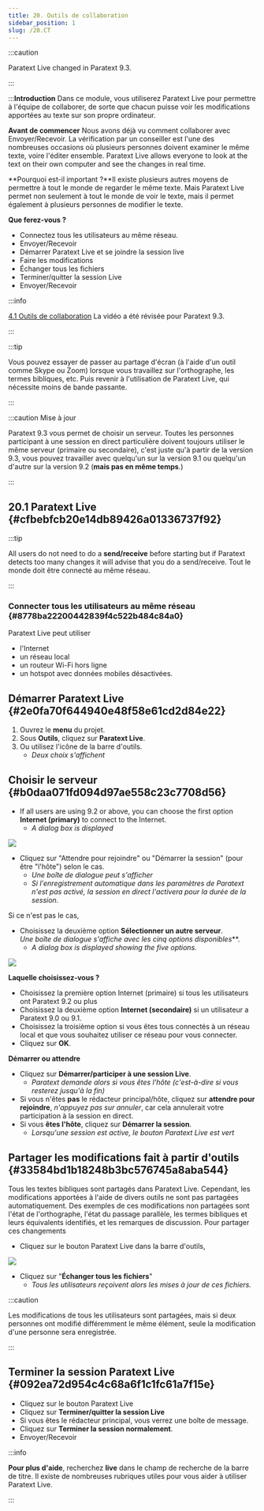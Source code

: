 ```yaml
---
title: 20. Outils de collaboration
sidebar_position: 1
slug: /20.CT
---
```




:::caution

Paratext Live changed in Paratext 9.3.

:::




:::**Introduction** Dans ce module, vous utiliserez Paratext Live pour permettre à l'équipe de collaborer, de sorte que chacun puisse voir les modifications apportées au texte sur son propre ordinateur.


**Avant de commencer**  Nous avons déjà vu comment collaborer avec Envoyer/Recevoir. La vérification par un conseiller est l'une des nombreuses occasions où plusieurs personnes doivent examiner le même texte, voire l'éditer ensemble. Paratext Live allows everyone to look at the text on their own computer and see the changes in real time.


**Pourquoi est-il important ?**Il existe plusieurs autres moyens de permettre à tout le monde de regarder le même texte. Mais Paratext Live permet non seulement à tout le monde de voir le texte, mais il permet également à plusieurs personnes de modifier le texte.


**Que ferez-vous ?**

- Connectez tous les utilisateurs au même réseau.
- Envoyer/Recevoir
- Démarrer Paratext Live et se joindre la session live
- Faire les modifications
- Échanger tous les fichiers
- Terminer/quitter la session Live
- Envoyer/Recevoir

:::info

 [4.1 Outils de collaboration](https://vimeo.com/641947293)  La vidéo a été révisée pour Paratext 9.3.

:::




:::tip

Vous pouvez essayer de passer au partage d'écran (à l'aide d'un outil comme Skype ou Zoom) lorsque vous travaillez sur l'orthographe, les termes bibliques, etc. Puis revenir à l'utilisation de Paratext Live, qui nécessite moins de bande passante.

:::




:::caution Mise à jour


Paratext 9.3 vous permet de choisir un serveur. Toutes les personnes participant à une session en direct particulière doivent toujours utiliser le même serveur (primaire ou secondaire), c'est juste qu'à partir de la version 9.3, vous pouvez travailler avec quelqu'un sur la version 9.1 ou quelqu'un d'autre sur la version 9.2 (**mais pas en même temps**.)


:::


## 20.1 Paratext Live {#cfbebfcb20e14db89426a01336737f92}


:::tip

All users do not need to do a **send/receive** before starting but if Paratext detects too many changes it will advise that you do a send/receive. Tout le monde doit être connecté au même réseau.

:::




### Connecter tous les utilisateurs au même réseau {#8778ba22200442839f4c522b484c84a0}


Paratext Live peut utiliser

- l'Internet
- un réseau local
- un routeur Wi-Fi hors ligne
- un hotspot avec données mobiles désactivées.

## Démarrer Paratext Live {#2e0fa70f644940e48f58e61cd2d84e22}

1. Ouvrez le **menu** du projet.
2. Sous **Outils**, cliquez sur **Paratext Live**.
3. Ou utilisez l'icône de la barre d'outils.
    - _Deux choix s'affichent_

## Choisir le serveur {#b0daa071fd094d97ae558c23c7708d56}


<div class='notion-row'>
<div class='notion-column' style={{width: 'calc((100% - (min(32px, 4vw) * 1)) * 0.5)'}}>

- If all users are using 9.2 or above, you can choose the first option **Internet (primary)** to connect to the Internet.
    - _A dialog box is displayed_

</div><div className='notion-spacer'></div>

<div class='notion-column' style={{width: 'calc((100% - (min(32px, 4vw) * 1)) * 0.5)'}}>


![](./918960374.png)


</div><div className='notion-spacer'></div>
</div>

- Cliquez sur "Attendre pour rejoindre" ou "Démarrer la session" (pour être "l'hôte") selon le cas.
    - _Une boîte de dialogue peut s'afficher_
    - _Si l'enregistrement automatique dans les paramètres de Paratext n'est pas activé, la session en direct l'activera pour la durée de la session._

Si ce n'est pas le cas,


<div class='notion-row'>
<div class='notion-column' style={{width: 'calc((100% - (min(32px, 4vw) * 1)) * 0.5)'}}>

- Choisissez la deuxième option **Sélectionner un autre serveur**.<br x-id="2" />
<em x-id="3">Une boîte de dialogue s'affiche avec les cinq options disponibles</em>**.
    - _A dialog box is displayed showing the five options._

</div><div className='notion-spacer'></div>

<div class='notion-column' style={{width: 'calc((100% - (min(32px, 4vw) * 1)) * 0.5)'}}>


![](./564161900.png)


</div><div className='notion-spacer'></div>
</div>

**Laquelle choisissez-vous ?**

- Choisissez la première option Internet (primaire) si tous les utilisateurs ont Paratext 9.2 ou plus
- Choisissez la deuxième option **Internet (secondaire)** si un utilisateur a Paratext 9.0 ou 9.1.
- Choisissez la troisième option si vous êtes tous connectés à un réseau local et que vous souhaitez utiliser ce réseau pour vous connecter.
- Cliquez sur **OK**.

**Démarrer ou attendre**

- Cliquez sur **Démarrer/participer à une session Live**.
    - _Paratext demande alors si vous êtes l'hôte (c'est-à-dire si vous resterez jusqu'à la fin)_
- Si vous n'êtes **pas** le rédacteur principal/hôte, cliquez sur **attendre pour rejoindre**, *n'appuyez pas sur annuler*, car cela annulerait votre participation à la session en direct.
- Si vous **êtes l'hôte**, cliquez sur **Démarrer la session**.
    - _Lorsqu'une session est active, le bouton Paratext Live est vert_

## Partager les modifications fait à partir d'outils {#33584bd1b18248b3bc576745a8aba544}


Tous les textes bibliques sont partagés dans Paratext Live. Cependant, les modifications apportées à l'aide de divers outils ne sont pas partagées automatiquement. Des exemples de ces modifications non partagées sont l'état de l'orthographe, l'état du passage parallèle, les termes bibliques et leurs équivalents identifiés, et les remarques de discussion. Pour partager ces changements

- Cliquez sur le bouton Paratext Live dans la barre d'outils,

![](./419095099.png)

- Cliquez sur "**Échanger tous les fichiers**"
    - _Tous les utilisateurs reçoivent alors les mises à jour de ces fichiers._

:::caution

Les modifications de tous les utilisateurs sont partagées, mais si deux personnes ont modifié différemment le même élément, seule la modification d'une personne sera enregistrée.

:::




## Terminer la session Paratext Live {#092ea72d954c4c68a6f1c1fc61a7f15e}

- Cliquez sur le bouton Paratext Live
- Cliquez sur **Terminer/quitter la session Live**
- Si vous êtes le rédacteur principal, vous verrez une boîte de message.
- Cliquez sur **Terminer la session normalement**.
- Envoyer/Recevoir

:::info

**Pour plus d'aide**, recherchez **live** dans le champ de recherche de la barre de titre. Il existe de nombreuses rubriques utiles pour vous aider à utiliser Paratext Live.

:::



